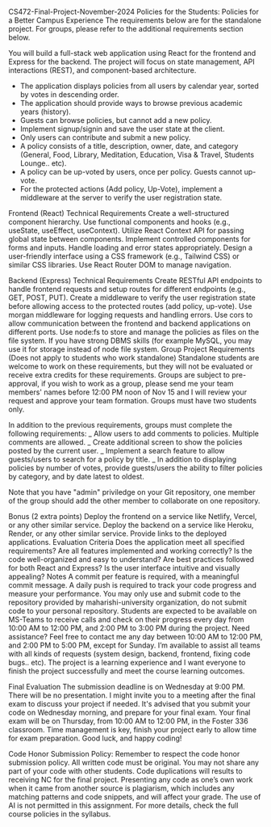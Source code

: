 CS472-Final-Project-November-2024
Policies for the Students: Policies for a Better Campus Experience
The requirements below are for the standalone project. For groups, please refer to the additional requirements section below.

You will build a full-stack web application using React for the frontend and Express for the backend. The project will focus on state management, API interactions (REST), and component-based architecture.

- The application displays policies from all users by calendar year, sorted by votes in descending order.
- The application should provide ways to browse previous academic years (history).
- Guests can browse policies, but cannot add a new policy.
- Implement signup/signin and save the user state at the client.
- Only users can contribute and submit a new policy.
- A policy consists of a title, description, owner, date, and category (General, Food, Library, Meditation, Education, Visa & Travel, Students Lounge.. etc).
- A policy can be up-voted by users, once per policy. Guests cannot up-vote.
- For the protected actions (Add policy, Up-Vote), implement a middleware at the server to verify the user registration state.

Frontend (React) Technical Requirements
Create a well-structured component hierarchy.
Use functional components and hooks (e.g., useState, useEffect, useContext).
Utilize React Context API for passing global state between components.
Implement controlled components for forms and inputs.
Handle loading and error states appropriately.
Design a user-friendly interface using a CSS framework (e.g., Tailwind CSS) or similar CSS libraries.
Use React Router DOM to manage navigation.

Backend (Express) Technical Requirements
Create RESTful API endpoints to handle frontend requests and setup routes for different endpoints (e.g., GET, POST, PUT).
Create a middleware to verify the user registration state before allowing access to the protected routes (add policy, up-vote).
Use morgan middleware for logging requests and handling errors.
Use cors to allow communication between the frontend and backend applications on different ports.
Use node:fs to store and manage the policies as files on the file system. If you have strong DBMS skills (for example MySQL, you may use it for storage instead of node file system.
Group Project Requirements (Does not apply to students who work standalone)
Standalone students are welcome to work on these requirements, but they will not be evaluated or receive extra credits for these requirements. Groups are subject to pre-approval, if you wish to work as a group, please send me your team members' names before 12:00 PM noon of Nov 15 and I will review your request and approve your team formation. Groups must have two students only.

In addition to the previous requirements, groups must complete the following requirements: _ Allow users to add comments to policies. Multiple comments are allowed. _ Create additional screen to show the policies posted by the current user. _ Implement a search feature to allow guests/users to search for a policy by title. _ In addition to displaying policies by number of votes, provide guests/users the ability to filter policies by category, and by date latest to oldest.

Note that you have "admin" priviledge on your Git repository, one member of the group should add the other member to collaborate on one repository.

Bonus (2 extra points)
Deploy the frontend on a service like Netlify, Vercel, or any other similar service.
Deploy the backend on a service like Heroku, Render, or any other similar service.
Provide links to the deployed applications.
Evaluation Criteria
Does the application meet all specified requirements?
Are all features implemented and working correctly?
Is the code well-organized and easy to understand?
Are best practices followed for both React and Express?
Is the user interface intuitive and visually appealing?
Notes
A commit per feature is required, with a meaningful commit message.
A daily push is required to track your code progress and measure your performance.
You may only use and submit code to the repository provided by maharishi-university organization, do not submit code to your personal repository.
Students are expected to be available on MS-Teams to receive calls and check on their progress every day from 10:00 AM to 12:00 PM, and 2:00 PM to 3:00 PM during the project.
Need assistance?
Feel free to contact me any day between 10:00 AM to 12:00 PM, and 2:00 PM to 5:00 PM, except for Sunday. I’m available to assist all teams with all kinds of requests (system design, backend, frontend, fixing code bugs.. etc). The project is a learning experience and I want everyone to finish the project successfully and meet the course learning outcomes.

Final Evaluation
The submission deadline is on Wednesday at 9:00 PM. There will be no presentation. I might invite you to a meeting after the final exam to discuss your project if needed.
It's advised that you submit your code on Wednesday morning, and prepare for your final exam.
Your final exam will be on Thursday, from 10:00 AM to 12:00 PM, in the Foster 336 classroom. Time management is key, finish your project early to allow time for exam preparation.
Good luck, and happy coding!

Code Honor Submission Policy: Remember to respect the code honor submission policy. All written code must be original. You may not share any part of your code with other students. Code duplications will results to receiving NC for the final project. Presenting any code as one’s own work when it came from another source is plagiarism, which includes any matching patterns and code snippets, and will affect your grade. The use of AI is not permitted in this assignment. For more details, check the full course policies in the syllabus.
